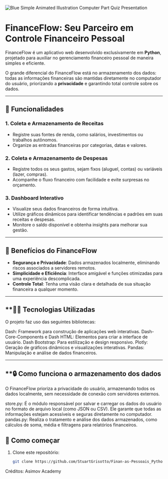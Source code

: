 ![Blue Simple Animated Illustration Computer Part Quiz Presentation](https://github.com/user-attachments/assets/55d68236-49c6-4837-8d08-c7d08d06d123)


# **FinanceFlow: Seu Parceiro em Controle Financeiro Pessoal**  

FinanceFlow é um aplicativo web desenvolvido exclusivamente em **Python**, projetado para auxiliar no gerenciamento financeiro pessoal de maneira simples e eficiente. 

O grande diferencial do FinanceFlow está no armazenamento dos dados: todas as informações financeiras são mantidas diretamente no computador do usuário, priorizando a **privacidade** e garantindo total controle sobre os dados.  

---

## **🔧 Funcionalidades**  

### **1. Coleta e Armazenamento de Receitas**  
- Registre suas fontes de renda, como salários, investimentos ou trabalhos autônomos.  
- Organize as entradas financeiras por categorias, datas e valores.  

### **2. Coleta e Armazenamento de Despesas**  
- Registre todos os seus gastos, sejam fixos (aluguel, contas) ou variáveis (lazer, compras).  
- Acompanhe o fluxo financeiro com facilidade e evite surpresas no orçamento.  

### **3. Dashboard Interativo**  
- Visualize seus dados financeiros de forma intuitiva.  
- Utilize gráficos dinâmicos para identificar tendências e padrões em suas receitas e despesas.  
- Monitore o saldo disponível e obtenha insights para melhorar sua gestão.  

---

## **🌟 Benefícios do FinanceFlow**  
- **Segurança e Privacidade**: Dados armazenados localmente, eliminando riscos associados a servidores remotos.  
- **Simplicidade e Eficiência**: Interface amigável e funções otimizadas para uma experiência descomplicada.  
- **Controle Total**: Tenha uma visão clara e detalhada de sua situação financeira a qualquer momento.  

---

## **👨‍💻 Tecnologias Utilizadas

O projeto faz uso das seguintes bibliotecas:

Dash: Framework para construção de aplicações web interativas.
Dash-Core-Components e Dash HTML: Elementos para criar a interface de usuário.
Dash Bootstrap: Para estilização e design responsivo.
Plotly: Geração de gráficos dinâmicos e visualizações interativas.
Pandas: Manipulação e análise de dados financeiros.

---


## **🔒 Como funciona o armazenamento dos dados

O FinanceFlow prioriza a privacidade do usuário, armazenando todos os dados localmente, sem necessidade de conexão com servidores externos.

store.py: É o módulo responsável por salvar e carregar os dados do usuário no formato de arquivo local (como JSON ou CSV). Ele garante que todas as informações estejam acessíveis e seguras diretamente no computador.
pandas.py: Realiza o tratamento e análise dos dados armazenados, como cálculos de soma, média e filtragens para relatórios financeiros.

## **🚀 Como começar**  
1. Clone este repositório:  
   ```bash
   git clone https://github.com/StuartGrisotto/Finan-as-Pessoais_Python.git

Créditos: Asimov Academy
